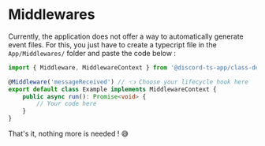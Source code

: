 # Middlewares

Currently, the application does not offer a way to automatically generate event files. For this, you just have to create a typecript file in the `App/Middlewares/` folder and paste the code below :

```typescript
import { Middleware, MiddlewareContext } from '@discord-ts-app/class-decorator'

@Middleware('messageReceived') // 👈 Choose your lifecycle hook here
export default class Example implements MiddlewareContext {
	public async run(): Promise<void> {
		// Your code here
	}
}

```

That's it, nothing more is needed ! 😅 

